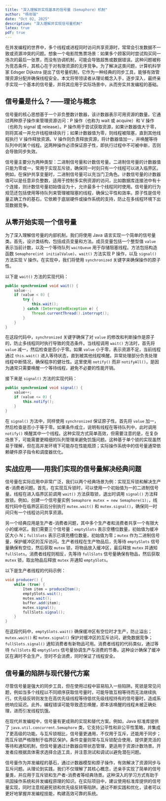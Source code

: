 ```yaml
---
title: "深入理解并实现基本的信号量（Semaphore）机制"
author: "杨岢瑞"
date: "Oct 02, 2025"
description: "深入理解并实现信号量机制"
latex: true
pdf: true
---
```


在并发编程的世界中，多个线程或进程同时访问共享资源时，常常会引发数据不一致或资源冲突的问题。想象一个电影院售票场景：如果多个顾客同时尝试购买同一场次的最后一张票，而没有协调机制，可能会导致超售或数据错误。这种问题被称为竞态条件，其核心在于对有限资源的无序竞争。为了解决这类问题，计算机科学家 Edsger Dijkstra 提出了信号量机制，它作为一种经典的同步工具，能够有效管理资源分配并确保线程安全。本文将带领读者从理论概念入手，逐步深入，最终亲手实现一个基本的信号量，并将其应用于实际场景中，从而夯实并发编程的基础。

## 信号量是什么？——理论与概念

信号量的核心思想基于一个非负整数计数器，该计数器表示可用资源的数量。它通过两种原子操作来管理资源访问：P 操作（也称为 wait 或 acquire）和 V 操作（也称为 signal 或 release）。P 操作用于尝试获取资源，如果计数器值大于零，则将其减一并允许线程继续执行；如果计数器值为零，则线程被阻塞，直到其他线程执行 V 操作释放资源。V 操作则负责释放资源，将计数器值加一，并唤醒等待队列中的某个线程。这两种操作必须保证原子性，即执行过程中不可被中断，否则会导致同步失效。

信号量主要分为两种类型：二进制信号量和计数信号量。二进制信号量的计数器值只能为零或一，常用于实现互斥锁，确保同一时刻只有一个线程可以进入临界区。例如，在保护共享变量时，二进制信号量可以充当门卫角色。计数信号量的计数器值可以是任意非负整数，适用于控制多实例资源的访问，比如数据库连接池中有十个连接，则计数信号量初始值设为十，允许最多十个线程同时使用。信号量的行为规范还包括使用等待队列来管理被阻塞的线程，确保公平性和效率。原子性是信号量正确工作的基石，它依赖于底层硬件或操作系统的支持，防止在多线程环境下出现数据竞争。

## 从零开始实现一个信号量

为了深入理解信号量的内部机制，我们将使用 Java 语言实现一个简单的信号量类。首先，设计类结构，包括成员变量和方法。成员变量包括一个整型值 `value` 表示当前计数，以及一个等待队列 `waitQueue` 用于存储阻塞线程。方法包括构造函数 `Semaphore(int initialValue)`、`wait()` 方法实现 P 操作，以及 `signal()` 方法实现 V 操作。在实现中，我们将使用 `synchronized` 关键字来确保操作的原子性。

以下是 `wait()` 方法的实现代码：

```java
public synchronized void wait() {
    value--;
    if (value < 0) {
        try {
            this.wait();
        } catch (InterruptedException e) {
            Thread.currentThread().interrupt();
        }
    }
}
```

在这段代码中，`synchronized` 关键字确保了对 `value` 的修改和判断操作是原子的，防止多线程同时执行导致的竞态条件。当线程调用 `wait()` 方法时，首先将 `value` 减一，然后检查是否小于零。如果 `value` 小于零，表示资源不足，当前线程通过 `this.wait()` 进入等待状态，直到被其他线程唤醒。异常处理部分负责处理线程中断情况，确保程序的健壮性。这里使用 `notify()` 而非 `notifyAll()`，是因为通常只需要唤醒一个等待线程，避免不必要的性能开销。

接下来是 `signal()` 方法的实现代码：

```java
public synchronized void signal() {
    value++;
    if (value <= 0) {
        this.notify();
    }
}
```

在 `signal()` 方法中，同样使用 `synchronized` 保证原子性。首先将 `value` 加一，然后检查是否小于等于零。如果条件成立，说明有线程在等待队列中，此时调用 `notify()` 唤醒其中一个线程。这种实现方式简单高效，但需要注意的是，在复杂场景下，可能需要更精细的队列管理来避免饥饿问题。这种基于单个锁的实现虽然易于理解，但在高并发环境下可能存在性能瓶颈；实际操作系统中的信号量通常依赖硬件原子指令和调度器优化。

## 实战应用——用我们实现的信号量解决经典问题

信号量在实际应用中非常广泛，我们以两个经典场景为例：实现互斥锁和解决生产者-消费者问题。首先，在实现互斥锁时，可以使用一个初始值为一的二进制信号量。线程在进入临界区前调用 `wait()` 方法获取锁，退出时调用 `signal()` 方法释放锁。例如，创建一个信号量实例 `Semaphore mutex = new Semaphore(1);`，线程代码中在临界区前后分别执行 `mutex.wait()` 和 `mutex.signal()`，确保同一时间只有一个线程访问共享资源。

另一个经典应用是生产者-消费者问题，其中多个生产者和消费者共享一个有限大小的缓冲区。我们需要三个信号量：`emptySlots` 表示空槽位数量，初始值为缓冲区大小 N；`fullSlots` 表示已填充槽位数量，初始值为零；`mutex` 作为二进制信号量，保护缓冲区的互斥访问。生产者线程在生产物品后，先等待 `emptySlots` 信号量确保有空位，然后获取 `mutex` 锁，将物品放入缓冲区，最后释放 `mutex` 并通知 `fullSlots`。消费者线程则相反，先等待 `fullSlots` 信号量确保有物品，然后获取 `mutex` 锁，取出物品后释放 `mutex` 并通知 `emptySlots`。

以下是生产者线程的代码示例：

```java
void producer() {
    while (true) {
        Item item = produceItem();
        emptySlots.wait();
        mutex.wait();
        buffer.add(item);
        mutex.signal();
        fullSlots.signal();
    }
}
```

在这段代码中，`emptySlots.wait()` 确保缓冲区有空位时才生产，防止溢出；`mutex.wait()` 和 `mutex.signal()` 保护对缓冲区的互斥访问，避免数据竞争；`fullSlots.signal()` 通知消费者有新物品可用。消费者线程的代码类似，通过等待 `fullSlots` 和 `emptySlots` 信号量协调生产与消费的节奏。这种设计确保了缓冲区在满时不会生产，空时不会消费，同时保证了线程安全。

## 信号量的陷阱与现代替代方案

尽管信号量是强大的同步工具，但在使用过程中容易陷入一些陷阱。死锁是常见问题，例如当多个线程以不同顺序获取信号量时，可能导致互相等待而无法继续执行。优先级反转则发生在高优先级线程等待低优先级线程持有的信号量时，造成系统响应延迟。此外，编程错误可能导致遗忘唤醒，即本该唤醒的线程未被正确处理，进而引发线程饥饿。

在现代并发编程中，信号量有更成熟的实现和替代方案。例如，Java 标准库提供了 `java.util.concurrent.Semaphore` 类，它支持公平性和非公平性策略，并集成了更高级的功能。与互斥锁相比，信号量更通用，不仅用于互斥，还能用于同步；而互斥锁严格限制于临界区保护。条件变量则常与互斥锁配合使用，提供更灵活的等待和通知机制，但信号量通过计数器自带状态管理，更适用于资源计数场景。开发者应根据具体需求选择合适工具，并注意测试和调试以避免潜在问题。


信号量作为并发编程的基石，通过计数器模型和原子操作，有效解决了资源同步与互斥问题。从理论到实践，我们不仅理解了其核心概念，还亲手实现了简单的信号量类，并应用于互斥锁和生产者-消费者等经典场景。这种深入的学习方式有助于巩固操作系统和并发编程原理的知识。在实际项目中，建议使用标准库提供的信号量实现，同时注意规避死锁和优先级反转等陷阱。通过不断实践和优化，读者可以更好地掌握并发编程技能，构建高效可靠的系统。
